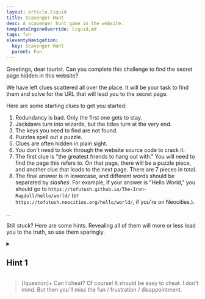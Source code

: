 ```yaml
---
layout: article.liquid
title: Scavenger Hunt
desc: A scavenger hunt game in the website.
templateEngineOverride: liquid,md
tags: fun
eleventyNavigation:
  key: Scavenger Hunt
  parent: Fun
---
```


Greetings, dear tourist. Can you complete this challenge to find the secret page hidden in this website?

We have left clues scattered all over the place. It will be your task to find them and solve for the URL that will lead you to the secret page.

Here are some starting clues to get you started:

1. Redundancy is bad. Only the first one gets to stay.
2. Jackdaws turn into wizards, but the tides turn at the very end.
3. The keys you need to find are not found.
4. Puzzles spell out a puzzle.
5. Clues are often hidden in plain sight.
6. You don't need to look through the website source code to crack it.
7. The first clue is "the greatest friends to hang out with." You will need to find the page this refers to. On that page, there will be a puzzle piece, and another clue that leads to the next page. There are 7 pieces in total.
8. The final answer is in lowercase, and different words should be separated by *slashes*. For example, if your answer is "Hello World," you should go to `https://tofutush.github.io/The-Iron-Ragdoll/hello/world/` (or `https://tofutush.neocities.org/hello/world/`, if you're on Neocities.).

...

Still stuck? Here are some hints. Revealing all of them will more or less lead you to the truth, so use them sparingly.

<details>
<summary><h2>Hint 1</h2></summary>

Places that clues will *not* be are pages that are auto-generated, like the characters, the comic pages, the tag pages, and the sitemap. They're typically generated from data and do not have a corresponding file in the source: for example, there is no `sparky.liquid` or `sparky.md` file on my computer — 11ty merely made a `sparky/index.html` out of my data. You can safely ignore them.

<details>
<summary><h2>Hint 2</h2></summary>

The first two clues refer to a substitution code where you swap out each letter for another.

<details>
<summary><h2>Hint 3</h2></summary>

The third clue tells you where to find the substitution key. (The next hint spoils this.)

<details>
<summary><h2>Hint 4</h2></summary>

There are exactly 2 links to 404 pages in the changelog. You might need to look in the old changes too. (The next hint spoils the second clue.)

<details>
<summary><h2>Hint 5</h2></summary>

Find another word for "friends to hang out with." It's one word. (The next hint spoils the second clue.)

<details>
<summary><h2>Hint 6</h2></summary>

Lotus is the symbol of Fanton. (The next hint spoils the third clue.)

<details>
<summary><h2>Hint 7</h2></summary>

"Archer" refers to "Arch-something." "Seven-point star" is the symbol of Westavia. (The next hint spoils the fourth clue.)

<details>
<summary><h2>Hint 8</h2></summary>

Where does this phrase appear? Alternatively, what would you call a pretty-much attainable dream? (The next hint spoils the fifth clue.)

<details>
<summary><h2>Hint 9</h2></summary>

Who is a 3rd generation immigrant? He also went back to the country his grandparents came from. (The next hint spoils the sixth clue.)

<details>
<summary><h2>Hint 10</h2></summary>

What would you call character connections? (The next hint spoils the seventh clue.)

<details>
<summary><h2>Hint 11</h2></summary>

I was lying about one of the places in hint 1. One of those pages do contain a clue, which is the final clue you need.

</details>
</details>
</details>
</details>
</details>
</details>
</details>
</details>
</details>
</details>
</details>

> [!question]+ Can I cheat?
> Of course! It should be easy to cheat. I don't mind. But then you'll miss the fun / frustration / disappointment.
